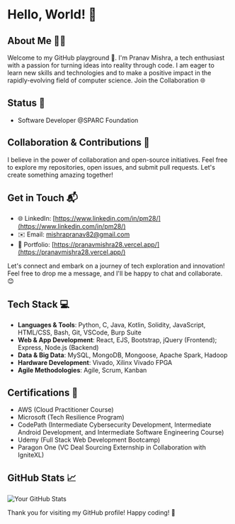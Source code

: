 # Hello, World! 👋

## About Me 🧑‍💻
Welcome to my GitHub playground 🚀. I'm Pranav Mishra, a tech enthusiast with a passion for turning ideas into reality through code. I am eager to learn new skills and technologies and to make a positive impact in the rapidly-evolving field of computer science. Join the Collaboration 🌐

## Status 🚧

- Software Developer @SPARC Foundation

## Collaboration & Contributions 🤝

I believe in the power of collaboration and open-source initiatives. Feel free to explore my repositories, open issues, and submit pull requests. Let's create something amazing together!

## Get in Touch 📬

- 🌐 LinkedIn: [https://www.linkedin.com/in/pm28/](https://www.linkedin.com/in/pm28/)
- ✉️ Email: [mishrapranav82@gmail.com](mailto:mishrapranav82@gmail.com)
- 💼 Portfolio: [https://pranavmishra28.vercel.app/](https://pranavmishra28.vercel.app/)

Let's connect and embark on a journey of tech exploration and innovation! Feel free to drop me a message, and I'll be happy to chat and collaborate. 😊

## Tech Stack 💻

- **Languages & Tools**: Python, C, Java, Kotlin, Solidity, JavaScript, HTML/CSS, Bash, Git, VSCode, Burp Suite
- **Web & App Development**: React, EJS, Bootstrap, jQuery (Frontend); Express, Node.js (Backend)
- **Data & Big Data**: MySQL, MongoDB, Mongoose, Apache Spark, Hadoop
- **Hardware Development**: Vivado, Xilinx Vivado FPGA
- **Agile Methodologies**: Agile, Scrum, Kanban

##  Certifications 🏅

 - AWS (Cloud Practitioner Course)
 - Microsoft (Tech Resilience Program)
 - CodePath (Intermediate Cybersecurity Development, Intermediate Android Development, and Intermediate Software Engineering Course)
 - Udemy (Full Stack Web Development Bootcamp)
 - Paragon One (VC Deal Sourcing Externship in Collaboration with IgniteXL)

## GitHub Stats 📈

![Your GitHub Stats](https://github-readme-stats.vercel.app/api?username=PranavMishra28&show_icons=true&theme=dark&include_all_commits=true)

Thank you for visiting my GitHub profile! Happy coding! 🚀
